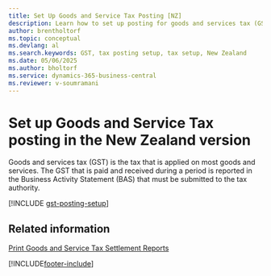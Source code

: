 ```yaml
---
title: Set Up Goods and Service Tax Posting [NZ]
description: Learn how to set up posting for goods and services tax (GST) in the New Zealand version of Business Central.
author: brentholtorf
ms.topic: conceptual
ms.devlang: al
ms.search.keywords: GST, tax posting setup, tax setup, New Zealand
ms.date: 05/06/2025
ms.author: bholtorf
ms.service: dynamics-365-business-central
ms.reviewer: v-soumramani
---
```


# Set up Goods and Service Tax posting in the New Zealand version

Goods and services tax (GST) is the tax that is applied on most goods and services. The GST that is paid and received during a period is reported in the Business Activity Statement (BAS) that must be submitted to the tax authority.  

[!INCLUDE [gst-posting-setup](../includes/AUNZ/gst-posting-setup.md)]

## Related information

[Print Goods and Service Tax Settlement Reports](how-to-print-goods-and-service-tax-settlement-reports.md)

[!INCLUDE[footer-include](../../includes/footer-banner.md)]
